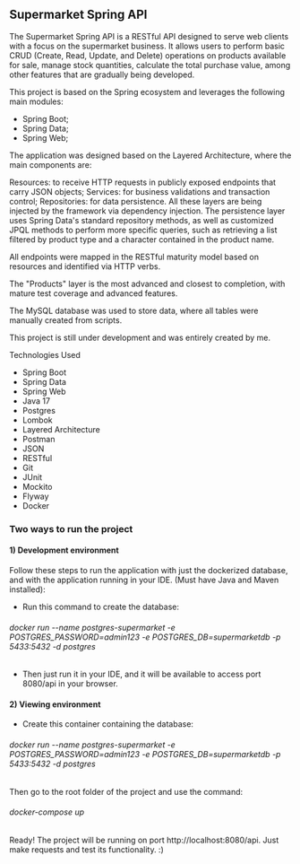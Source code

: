 ## Supermarket Spring API

The Supermarket Spring API is a RESTful API designed to serve web clients with a focus on the supermarket business. It
allows users to perform basic CRUD (Create, Read, Update, and Delete) operations on products available for sale, manage
stock quantities, calculate the total purchase value, among other features that are gradually being developed.

This project is based on the Spring ecosystem and leverages the following main modules:

- Spring Boot;
- Spring Data;
- Spring Web;

The application was designed based on the Layered Architecture, where the main components are:

Resources: to receive HTTP requests in publicly exposed endpoints that carry JSON objects;
Services: for business validations and transaction control;
Repositories: for data persistence.
All these layers are being injected by the framework via dependency injection. The persistence layer uses Spring Data's
standard repository methods, as well as customized JPQL methods to perform more specific queries, such as retrieving a
list filtered by product type and a character contained in the product name.

All endpoints were mapped in the RESTful maturity model based on resources and identified via HTTP verbs.

The "Products" layer is the most advanced and closest to completion, with mature test coverage and advanced features.

The MySQL database was used to store data, where all tables were manually created from scripts.

This project is still under development and was entirely created by me.

Technologies Used

- Spring Boot
- Spring Data
- Spring Web
- Java 17
- Postgres
- Lombok
- Layered Architecture
- Postman
- JSON
- RESTful
- Git
- JUnit
- Mockito
- Flyway
- Docker

### Two ways to run the project

#### 1) Development environment

Follow these steps to run the application with just the dockerized database, and with the application running in your
IDE. (Must have Java and Maven installed):

- Run this command to create the database:

######  docker run --name postgres-supermarket -e POSTGRES_PASSWORD=admin123 -e POSTGRES_DB=supermarketdb -p 5433:5432 -d postgres

- Then just run it in your IDE, and it will be available to access port 8080/api in your browser.

#### 2) Viewing environment

- Create this container containing the database:

######  docker run --name postgres-supermarket -e POSTGRES_PASSWORD=admin123 -e POSTGRES_DB=supermarketdb -p 5433:5432 -d postgres

Then go to the root folder of the project and use the command:

###### docker-compose up

Ready! The project will be running on port http://localhost:8080/api. Just make requests and test its functionality. :)